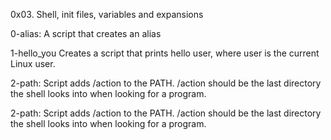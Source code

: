 0x03. Shell, init files, variables and expansions

0-alias: A script that creates an alias

1-hello_you Creates a script that prints hello user, where user is the current Linux user.

2-path: Script adds /action to the PATH. /action should be the last directory the shell looks into when looking for a program.

2-path: Script adds /action to the PATH. /action should be the last directory the shell looks into when looking for a program.
